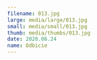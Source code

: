 ```yaml
---
filename: 013.jpg
large: media/large/013.jpg
small: media/small/013.jpg
thumb: media/thumbs/013.jpg
date: 2020.06.24
name: Odbicie
---
```

